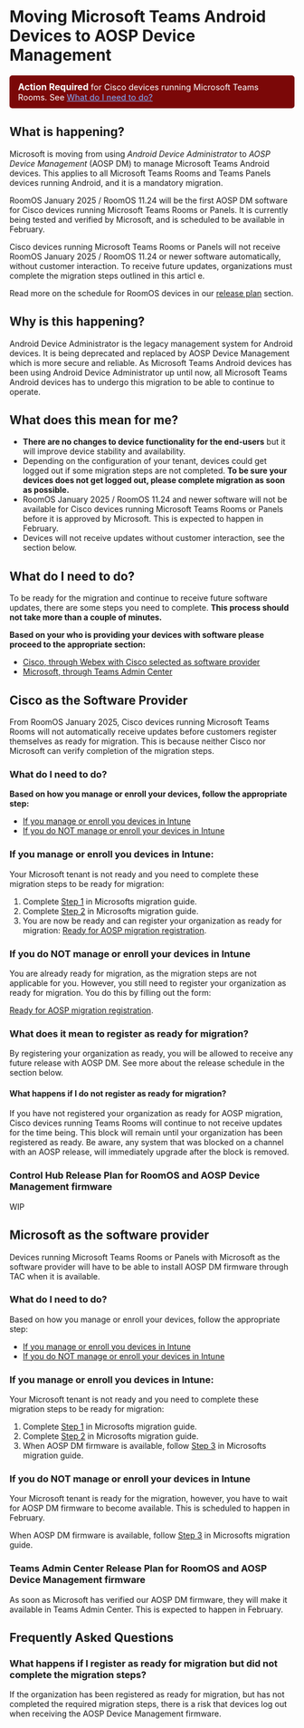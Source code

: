 # Moving Microsoft Teams Android Devices to AOSP Device Management

<!--
> [!CAUTION]
> Action required for devices with Cisco as the software provider. See the section Cisco collaboration devices for Microsoft Teams Rooms with Cisco as the software provider.-->

<div style="background-color:rgb(123, 8, 8);padding: 10px 15px;border-radius: 5px;font-size: 11pt;color: white;">
  <b style="font-size: 12pt;">Action Required</b> for Cisco devices running Microsoft Teams Rooms. See <a href='#what_do_i_need_to_do' style="color:rgb(126, 172, 251); ">What do I need to do?</a></i>
  </div> 

## What is happening?
Microsoft is moving from using *Android Device Administrator* to *AOSP Device Management* (AOSP DM) to manage Microsoft Teams Android devices. This applies to all Microsoft Teams Rooms and Teams Panels devices running Android, and it is a mandatory migration. 

RoomOS January 2025 / RoomOS 11.24 will be the first AOSP DM software for Cisco devices running Microsoft Teams Rooms or Panels. It is currently being tested and verified by Microsoft, and is scheduled to be available in February.

Cisco devices running Microsoft Teams Rooms or Panels will not receive RoomOS January 2025 / RoomOS 11.24 or newer software automatically, without customer interaction. To receive future updates, organizations must complete the migration steps outlined in this articl e. 

Read more on the schedule for RoomOS devices in our [release plan](#cisco_sw_release_plan) section.

## Why is this happening?
Android Device Administrator is the legacy management system for Android devices. It is being deprecated and replaced by AOSP Device Management which is more secure and reliable. As Microsoft Teams Android devices has been using Android Device Administrator up until now, all Microsoft Teams Android devices has to undergo this migration to be able to continue to operate.

## What does this mean for me?
* **There are no changes to device functionality for the end-users** but it will improve device stability and availability.
* Depending on the configuration of your tenant, devices could get logged out if some migration steps are not completed. **To be sure your devices does not get logged out, please complete migration as soon as possible.**
* RoomOS January 2025 / RoomOS 11.24 and newer software will not be available for Cisco devices running Microsoft Teams Rooms or Panels before it is approved by Microsoft. This is expected to happen in February.
* Devices will not receive updates without customer interaction, see the section below.

## <a name="what_do_i_need_to_do"></a>What do I need to do?
To be ready for the migration and continue to receive future software updates, there are some steps you need to complete. **This process should not take more than a couple of minutes.**

**Based on your who is providing your devices with software please proceed to the appropriate section:**
* [Cisco, through Webex with Cisco selected as software provider](#cisco_sw_provider)
* [Microsoft, through Teams Admin Center](#microsoft_sw_provider)

<!-- If you want to learn about the details, head down to our [FAQ](#faq) section. -->

## <a name="cisco_sw_provider"></a>Cisco as the Software Provider

From RoomOS January 2025, Cisco devices running Microsoft Teams Rooms will not automatically receive updates before customers register themselves as ready for migration. This is because neither Cisco nor Microsoft can verify completion of the migration steps.

### What do I need to do?
**Based on how you manage or enroll your devices, follow the appropriate step:**
* [If you manage or enroll you devices in Intune](#cisco_intune_managed)
* [If you do NOT manage or enroll your devices in Intune](#cisco_not_intune_managed)

### <a name="cisco_intune_managed"></a>If you manage or enroll you devices in Intune:
Your Microsoft tenant is not ready and you need to complete these migration steps to be ready for migration:
1. Complete [Step 1](https://learn.microsoft.com/en-us/MicrosoftTeams/rooms/android-migration-guide#step-1---set-up-new-aosp-management-enrollment-profiles) in Microsofts migration guide.
2. Complete [Step 2](https://learn.microsoft.com/en-us/MicrosoftTeams/rooms/android-migration-guide#step-2---set-up-aosp-management-configuration--compliance-policies) in Microsofts migration guide.
3. You are now be ready and can register your organization as ready for migration:
[Ready for AOSP migration registration](https://ciscocx.qualtrics.com/jfe/form/SV_eWIgDZWDYexwS3k).

### <a name="cisco_not_intune_managed"></a>If you do NOT manage or enroll your devices in Intune
You are already ready for migration, as the migration steps are not applicable for you. However, you still need to register your organization as ready for migration. You do this by filling out the form:

[Ready for AOSP migration registration](https://ciscocx.qualtrics.com/jfe/form/SV_eWIgDZWDYexwS3k).

### <a name="cisco_what_register"></a>What does it mean to register as ready for migration?

By registering your organization as ready, you will be allowed to receive any future release with AOSP DM. See more about the release schedule in the section below.

#### What happens if I do not register as ready for migration?
If you have not registered your organization as ready for AOSP migration, Cisco devices running Teams Rooms will continue to not receive updates for the time being. This block will remain until your organization has been registered as ready. Be aware, any system that was blocked on a channel with an AOSP release, will immediately upgrade after the block is removed.

### <a name="cisco_sw_release_plan"></a>Control Hub Release Plan for RoomOS and AOSP Device Management firmware

WIP

## <a name="microsoft_sw_provider"></a>Microsoft as the software provider

Devices running Microsoft Teams Rooms or Panels with Microsoft as the software provider will have to be able to install AOSP DM firmware through TAC when it is available.

### What do I need to do?
Based on how you manage or enroll your devices, follow the appropriate step:
* [If you manage or enroll you devices in Intune](#msft_intune_managed)
* [If you do NOT manage or enroll your devices in Intune](#msft_not_intune_managed)

### <a name="msft_intune_managed"></a>If you manage or enroll you devices in Intune:
Your Microsoft tenant is not ready and you need to complete these migration steps to be ready for migration:

1. Complete [Step 1](https://learn.microsoft.com/en-us/MicrosoftTeams/rooms/android-migration-guide#step-1---set-up-new-aosp-management-enrollment-profiles) in Microsofts migration guide.
2. Complete [Step 2](https://learn.microsoft.com/en-us/MicrosoftTeams/rooms/android-migration-guide#step-2---set-up-aosp-management-configuration--compliance-policies) in Microsofts migration guide.
3. When AOSP DM firmware is available, follow [Step 3](https://learn.microsoft.com/en-us/MicrosoftTeams/rooms/android-migration-guide#step-3---deploy-aosp-management-capable-device-firmware) in Microsofts migration guide.

### <a name="msft_not_intune_managed"></a>If you do NOT manage or enroll your devices in Intune
Your Microsoft tenant is ready for the migration, however, you have to wait for AOSP DM firmware to become available. This is scheduled to happen in February.

When AOSP DM firmware is available, follow [Step 3](https://learn.microsoft.com/en-us/MicrosoftTeams/rooms/android-migration-guide#step-3---deploy-aosp-management-capable-device-firmware) in Microsofts migration guide.

### <a name="cisco_sw_release_plan"></a>Teams Admin Center Release Plan for RoomOS and AOSP Device Management firmware

As soon as Microsoft has verified our AOSP DM firmware, they will make it available in Teams Admin Center. This is expected to happen in February.

## <a name="faq"></a>Frequently Asked Questions

### What happens if I register as ready for migration but did not complete the migration steps?
If the organization has been registered as ready for migration, but has not completed the required migration steps, there is a risk that devices log out when receiving the AOSP Device Management firmware.